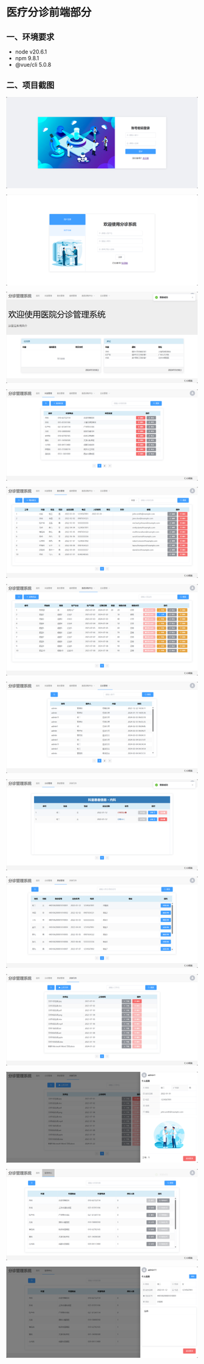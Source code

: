 # 医疗分诊前端部分

##  一、环境要求

* node v20.6.1
* npm 9.8.1
* @vue/cli 5.0.8

## 二、项目截图

![](./src/assets/readme-image/1.png)

![](./src/assets/readme-image/2.png)

![](./src/assets/readme-image/3.png)

![](./src/assets/readme-image/4.png)

![](./src/assets/readme-image/5.png)

![](./src/assets/readme-image/6.png)

![](./src/assets/readme-image/7.png)

![](./src/assets/readme-image/8.png)

![](./src/assets/readme-image/9.png)

![](./src/assets/readme-image/10.png)

![](./src/assets/readme-image/11.png)

![](./src/assets/readme-image/12.png)

![](./src/assets/readme-image/13.png)
